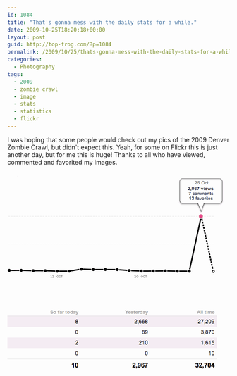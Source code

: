 ```yaml
---
id: 1084
title: "That's gonna mess with the daily stats for a while."
date: 2009-10-25T18:20:18+00:00
layout: post
guid: http://top-frog.com/?p=1084
permalink: /2009/10/25/thats-gonna-mess-with-the-daily-stats-for-a-while/
categories:
  - Photography
tags:
  - 2009
  - zombie crawl 
  - image 
  - stats 
  - statistics
  - flickr
---
```

I was hoping that some people would check out my pics of the 2009 Denver Zombie Crawl, but didn't expect this. Yeah, for some on Flickr this is just another day, but for me this is huge! Thanks to all who have viewed, commented and favorited my images.

<img src="/assets/articles/flickr-zombie-stats.png" alt="flickr-zombie-stats" title="flickr-zombie-stats" />